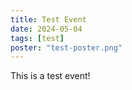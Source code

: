 ```yaml
---
title: Test Event
date: 2024-05-04
tags: [test]
poster: "test-poster.png"
---
```


This is a test event!